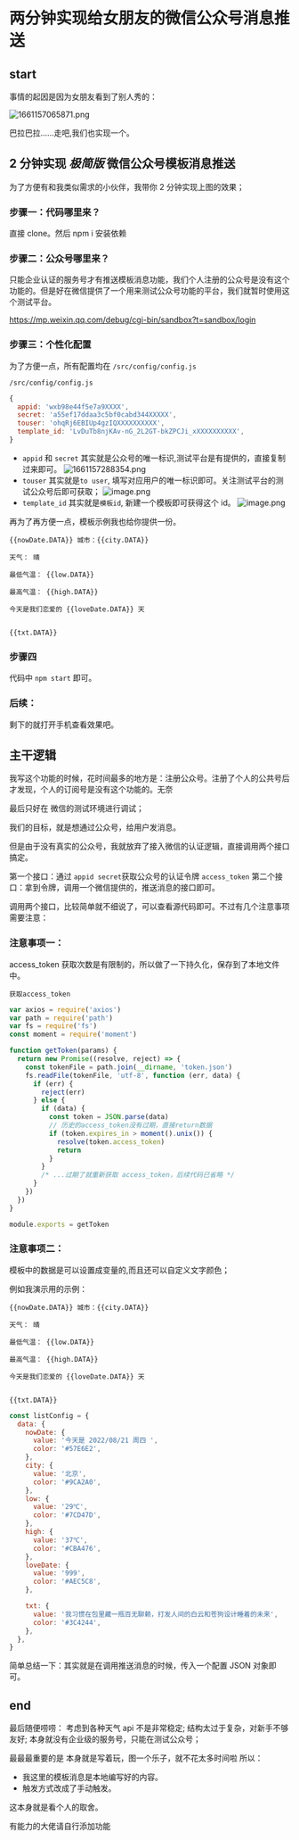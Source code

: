 # 两分钟实现给女朋友的微信公众号消息推送

## start

事情的起因是因为女朋友看到了别人秀的：

![1661157065871.png](https://p1-juejin.byteimg.com/tos-cn-i-k3u1fbpfcp/8f8ab60c071a4da19779be759d124e42~tplv-k3u1fbpfcp-watermark.image?)

巴拉巴拉......走吧,我们也实现一个。

## 2 分钟实现 _极简版_ 微信公众号模板消息推送

为了方便有和我类似需求的小伙伴，我带你 2 分钟实现上图的效果；

### 步骤一：代码哪里来？

直接 clone。然后 npm i 安装依赖

### 步骤二：公众号哪里来？

只能企业认证的服务号才有推送模板消息功能，我们个人注册的公众号是没有这个功能的。但是好在微信提供了一个用来测试公众号功能的平台，我们就暂时使用这个测试平台。

https://mp.weixin.qq.com/debug/cgi-bin/sandbox?t=sandbox/login

### 步骤三：个性化配置

为了方便一点，所有配置均在 `/src/config/config.js`

`/src/config/config.js`

```js
{
  appid: 'wxb98e44f5e7a9XXXX',
  secret: 'a55ef17ddaa3c5bf0cabd344XXXXX',
  touser: 'ohqRj6EBIUp4gzIQXXXXXXXXXX',
  template_id: 'LvDuTb8njKAv-nG_2L2GT-bkZPCJi_xXXXXXXXXXX',
}
```

- `appid` 和 `secret` 其实就是公众号的唯一标识,测试平台是有提供的，直接复制过来即可。
  ![1661157288354.png](https://p1-juejin.byteimg.com/tos-cn-i-k3u1fbpfcp/03eb8dab0dd94fed88b9028c4a14008c~tplv-k3u1fbpfcp-watermark.image?)
- `touser` 其实就是`to user`, 填写对应用户的唯一标识即可。关注测试平台的测试公众号后即可获取；
  ![image.png](https://p1-juejin.byteimg.com/tos-cn-i-k3u1fbpfcp/2f413791d3b04d9bb2fa8316d0aa8910~tplv-k3u1fbpfcp-watermark.image?)
- `template_id` 其实就是`模板id`, 新建一个模板即可获得这个 id。
  ![image.png](https://p6-juejin.byteimg.com/tos-cn-i-k3u1fbpfcp/b7896802ec7f4515ba255658ae92b110~tplv-k3u1fbpfcp-watermark.image?)

再为了再方便一点，模板示例我也给你提供一份。

```
{{nowDate.DATA}} 城市：{{city.DATA}}

天气： 晴

最低气温： {{low.DATA}}

最高气温： {{high.DATA}}

今天是我们恋爱的 {{loveDate.DATA}} 天


{{txt.DATA}}
```

### 步骤四

代码中 `npm start` 即可。

### 后续：

剩下的就打开手机查看效果吧。

## 主干逻辑

我写这个功能的时候，花时间最多的地方是：注册公众号。注册了个人的公共号后才发现，个人的订阅号是没有这个功能的。无奈

最后只好在 微信的测试环境进行调试；

我们的目标，就是想通过公众号，给用户发消息。

但是由于没有真实的公众号，我就放弃了接入微信的认证逻辑，直接调用两个接口搞定。

第一个接口：通过 `appid secret`获取公众号的认证令牌 `access_token`
第二个接口：拿到令牌，调用一个微信提供的，推送消息的接口即可。

调用两个接口，比较简单就不细说了，可以查看源代码即可。不过有几个注意事项需要注意：

### 注意事项一：

access_token 获取次数是有限制的，所以做了一下持久化，保存到了本地文件中。

`获取access_token`

```js
var axios = require('axios')
var path = require('path')
var fs = require('fs')
const moment = require('moment')

function getToken(params) {
  return new Promise((resolve, reject) => {
    const tokenFile = path.join(__dirname, 'token.json')
    fs.readFile(tokenFile, 'utf-8', function (err, data) {
      if (err) {
        reject(err)
      } else {
        if (data) {
          const token = JSON.parse(data)
          // 历史的access_token没有过期，直接return数据
          if (token.expires_in > moment().unix()) {
            resolve(token.access_token)
            return
          }
        }
        /* ...过期了就重新获取 access_token，后续代码已省略 */
      }
    })
  })
}

module.exports = getToken
```

### 注意事项二：

模板中的数据是可以设置成变量的,而且还可以自定义文字颜色；

例如我演示用的示例：

```
{{nowDate.DATA}} 城市：{{city.DATA}}

天气： 晴

最低气温： {{low.DATA}}

最高气温： {{high.DATA}}

今天是我们恋爱的 {{loveDate.DATA}} 天


{{txt.DATA}}
```

```js
const listConfig = {
  data: {
    nowDate: {
      value: '今天是 2022/08/21 周四 ',
      color: '#57E6E2',
    },
    city: {
      value: '北京',
      color: '#9CA2A0',
    },
    low: {
      value: '29℃',
      color: '#7CD47D',
    },
    high: {
      value: '37℃',
      color: '#CBA476',
    },
    loveDate: {
      value: '999',
      color: '#AEC5C8',
    },

    txt: {
      value: '我习惯在包里藏一瓶百无聊赖，打发人间的白云和苍狗设计睡着的未来',
      color: '#3C4244',
    },
  },
}
```

简单总结一下：其实就是在调用推送消息的时候，传入一个配置 JSON 对象即可。

## end

最后随便唠唠：
考虑到各种天气 api 不是非常稳定;
结构太过于复杂，对新手不够友好;
本身就没有企业级的服务号，只能在测试公众号；

最最最重要的是 本身就是写着玩，图一个乐子，就不花太多时间啦
所以：

- 我这里的模板消息是本地编写好的内容。
- 触发方式改成了手动触发。

这本身就是看个人的取舍。

有能力的大佬请自行添加功能
